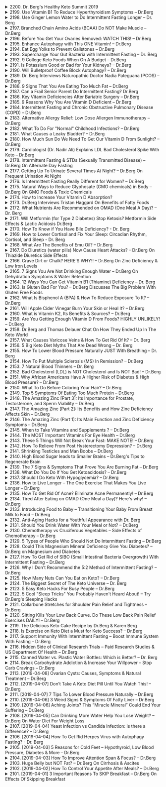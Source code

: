 <details>
<summary>2200. Dr. Berg's Healthy Keto Summit 2019</summary><br>

<a href="https://www.youtube.com/watch?v=S-hy-AnpYRg" target="_blank">
    <img src="https://img.youtube.com/vi/S-hy-AnpYRg/maxresdefault.jpg" 
        alt="[Youtube]" width="200">
</a>

# Dr. Berg's Healthy Keto Summit 2019


</details>

<details>
<summary>2199. Use Vitamin B1 To Reduce Hyperthyroidism Symptoms – Dr.Berg</summary><br>

<a href="https://www.youtube.com/watch?v=uZWRFA_rjfU" target="_blank">
    <img src="https://img.youtube.com/vi/uZWRFA_rjfU/maxresdefault.jpg" 
        alt="[Youtube]" width="200">
</a>

# Use Vitamin B1 To Reduce Hyperthyroidism Symptoms – Dr.Berg


</details>

<details>
<summary>2198. Use Ginger Lemon Water to Do Intermittent Fasting Longer – Dr. Berg</summary><br>

<a href="https://www.youtube.com/watch?v=G09bQX4so2E" target="_blank">
    <img src="https://img.youtube.com/vi/G09bQX4so2E/maxresdefault.jpg" 
        alt="[Youtube]" width="200">
</a>

# Use Ginger Lemon Water to Do Intermittent Fasting Longer – Dr. Berg


</details>

<details>
<summary>2197. Branched Chain Amino Acids (BCAA) Do NOT Make Muscle – Dr.Berg</summary><br>

<a href="https://www.youtube.com/watch?v=wNrpqqYagOI" target="_blank">
    <img src="https://img.youtube.com/vi/wNrpqqYagOI/maxresdefault.jpg" 
        alt="[Youtube]" width="200">
</a>

# Branched Chain Amino Acids (BCAA) Do NOT Make Muscle – Dr.Berg


</details>

<details>
<summary>2196. Before You Get Your Ovaries Removed: WATCH THIS! – Dr.Berg</summary><br>

<a href="https://www.youtube.com/watch?v=dnFqGadocR8" target="_blank">
    <img src="https://img.youtube.com/vi/dnFqGadocR8/maxresdefault.jpg" 
        alt="[Youtube]" width="200">
</a>

# Before You Get Your Ovaries Removed: WATCH THIS! – Dr.Berg


</details>

<details>
<summary>2195. Enhance Autophagy with This ONE Vitamin! – Dr.Berg</summary><br>

<a href="https://www.youtube.com/watch?v=u8lul9X1nsE" target="_blank">
    <img src="https://img.youtube.com/vi/u8lul9X1nsE/maxresdefault.jpg" 
        alt="[Youtube]" width="200">
</a>

# Enhance Autophagy with This ONE Vitamin! – Dr.Berg


</details>

<details>
<summary>2194. Eat Egg Yolks to Prevent Gallstones – Dr.Berg</summary><br>

<a href="https://www.youtube.com/watch?v=xHs_o3bkRys" target="_blank">
    <img src="https://img.youtube.com/vi/xHs_o3bkRys/maxresdefault.jpg" 
        alt="[Youtube]" width="200">
</a>

# Eat Egg Yolks to Prevent Gallstones – Dr.Berg


</details>

<details>
<summary>2193. Supercharge Your Gut Bacteria with Intermittent Fasting – Dr. Berg</summary><br>

<a href="https://www.youtube.com/watch?v=xsm7rChLI7w" target="_blank">
    <img src="https://img.youtube.com/vi/xsm7rChLI7w/maxresdefault.jpg" 
        alt="[Youtube]" width="200">
</a>

# Supercharge Your Gut Bacteria with Intermittent Fasting – Dr. Berg


</details>

<details>
<summary>2192. 9 College Keto Foods When On A Budget – Dr.Berg</summary><br>

<a href="https://www.youtube.com/watch?v=6wrnoNAH7Tc" target="_blank">
    <img src="https://img.youtube.com/vi/6wrnoNAH7Tc/maxresdefault.jpg" 
        alt="[Youtube]" width="200">
</a>

# 9 College Keto Foods When On A Budget – Dr.Berg


</details>

<details>
<summary>2191. Is Potassium Good or Bad for Your Kidneys? – Dr.Berg</summary><br>

<a href="https://www.youtube.com/watch?v=W58TvKl3Hzo" target="_blank">
    <img src="https://img.youtube.com/vi/W58TvKl3Hzo/maxresdefault.jpg" 
        alt="[Youtube]" width="200">
</a>

# Is Potassium Good or Bad for Your Kidneys? – Dr.Berg


</details>

<details>
<summary>2190. Will Bulletproof Coffee Block Autophagy? – Dr.Berg</summary><br>

<a href="https://www.youtube.com/watch?v=3E20oEppjsc" target="_blank">
    <img src="https://img.youtube.com/vi/3E20oEppjsc/maxresdefault.jpg" 
        alt="[Youtube]" width="200">
</a>

# Will Bulletproof Coffee Block Autophagy? – Dr.Berg


</details>

<details>
<summary>2189. Dr. Berg Interviews Naturopathic Doctor Nadia Pateguana (PCOS) – Dr.Berg</summary><br>

<a href="https://www.youtube.com/watch?v=M0FCUqkQhyE" target="_blank">
    <img src="https://img.youtube.com/vi/M0FCUqkQhyE/maxresdefault.jpg" 
        alt="[Youtube]" width="200">
</a>

# Dr. Berg Interviews Naturopathic Doctor Nadia Pateguana (PCOS) – Dr.Berg


</details>

<details>
<summary>2188. 9 Signs That You Are Eating Too Much Fat – Dr.Berg</summary><br>

<a href="https://www.youtube.com/watch?v=JTzCV4jvfiI" target="_blank">
    <img src="https://img.youtube.com/vi/JTzCV4jvfiI/maxresdefault.jpg" 
        alt="[Youtube]" width="200">
</a>

# 9 Signs That You Are Eating Too Much Fat – Dr.Berg


</details>

<details>
<summary>2187. Can a Frail Senior Parent Do Intermittent Fasting? Dr.Berg</summary><br>

<a href="https://www.youtube.com/watch?v=hXIY3N56K10" target="_blank">
    <img src="https://img.youtube.com/vi/hXIY3N56K10/maxresdefault.jpg" 
        alt="[Youtube]" width="200">
</a>

# Can a Frail Senior Parent Do Intermittent Fasting? Dr.Berg


</details>

<details>
<summary>2186. Key Vitamin Deficiencies After Bariatric Surgery – Dr.Berg</summary><br>

<a href="https://www.youtube.com/watch?v=Eun386Z21mI" target="_blank">
    <img src="https://img.youtube.com/vi/Eun386Z21mI/maxresdefault.jpg" 
        alt="[Youtube]" width="200">
</a>

# Key Vitamin Deficiencies After Bariatric Surgery – Dr.Berg


</details>

<details>
<summary>2185. 9 Reasons Why You Are Vitamin D Deficient – Dr.Berg</summary><br>

<a href="https://www.youtube.com/watch?v=GKeNXVqCMLY" target="_blank">
    <img src="https://img.youtube.com/vi/GKeNXVqCMLY/maxresdefault.jpg" 
        alt="[Youtube]" width="200">
</a>

# 9 Reasons Why You Are Vitamin D Deficient – Dr.Berg


</details>

<details>
<summary>2184. Intermittent Fasting and Chronic Obstructive Pulmonary Disease (COPD) – Dr.Berg</summary><br>

<a href="https://www.youtube.com/watch?v=OWYtTnlEQG4" target="_blank">
    <img src="https://img.youtube.com/vi/OWYtTnlEQG4/maxresdefault.jpg" 
        alt="[Youtube]" width="200">
</a>

# Intermittent Fasting and Chronic Obstructive Pulmonary Disease (COPD) – Dr.Berg


</details>

<details>
<summary>2183. Alternative Allergy Relief: Low Dose Allergen Immunotherapy – Dr.Berg</summary><br>

<a href="https://www.youtube.com/watch?v=QcHv-0vpGz8" target="_blank">
    <img src="https://img.youtube.com/vi/QcHv-0vpGz8/maxresdefault.jpg" 
        alt="[Youtube]" width="200">
</a>

# Alternative Allergy Relief: Low Dose Allergen Immunotherapy – Dr.Berg


</details>

<details>
<summary>2182. What To Do For "Normal" Childhood Infections? – Dr.Berg</summary><br>

<a href="https://www.youtube.com/watch?v=3pVlRE70K9g" target="_blank">
    <img src="https://img.youtube.com/vi/3pVlRE70K9g/maxresdefault.jpg" 
        alt="[Youtube]" width="200">
</a>

# What To Do For "Normal" Childhood Infections? – Dr.Berg


</details>

<details>
<summary>2181. What Causes a Leaky Bladder? – Dr.Berg</summary><br>

<a href="https://www.youtube.com/watch?v=B1mwm5QQvgg" target="_blank">
    <img src="https://img.youtube.com/vi/B1mwm5QQvgg/maxresdefault.jpg" 
        alt="[Youtube]" width="200">
</a>

# What Causes a Leaky Bladder? – Dr.Berg


</details>

<details>
<summary>2180. How Much Sun Do We Need To Get Our Vitamin D From Sunlight? – Dr.Berg</summary><br>

<a href="https://www.youtube.com/watch?v=AoUmVgPozSE" target="_blank">
    <img src="https://img.youtube.com/vi/AoUmVgPozSE/maxresdefault.jpg" 
        alt="[Youtube]" width="200">
</a>

# How Much Sun Do We Need To Get Our Vitamin D From Sunlight? – Dr.Berg


</details>

<details>
<summary>2179. Cardiologist (Dr. Nadir Ali) Explains LDL Bad Cholesterol Spike With Keto – Dr.Berg</summary><br>

<a href="https://www.youtube.com/watch?v=ls-mUFF1gDU" target="_blank">
    <img src="https://img.youtube.com/vi/ls-mUFF1gDU/maxresdefault.jpg" 
        alt="[Youtube]" width="200">
</a>

# Cardiologist (Dr. Nadir Ali) Explains LDL Bad Cholesterol Spike With Keto – Dr.Berg


</details>

<details>
<summary>2178. Intermittent Fasting & STDs (Sexually Transmitted Disease) – Dr.Berg On Alternate Day Fasting</summary><br>

<a href="https://www.youtube.com/watch?v=-3xIWQtF63M" target="_blank">
    <img src="https://img.youtube.com/vi/-3xIWQtF63M/maxresdefault.jpg" 
        alt="[Youtube]" width="200">
</a>

# Intermittent Fasting & STDs (Sexually Transmitted Disease) – Dr.Berg On Alternate Day Fasting


</details>

<details>
<summary>2177. Getting Up To Urinate Several Times At Night? – Dr.Berg On Frequent Urination At Night</summary><br>

<a href="https://www.youtube.com/watch?v=C_WDK-Sh9aw" target="_blank">
    <img src="https://img.youtube.com/vi/C_WDK-Sh9aw/maxresdefault.jpg" 
        alt="[Youtube]" width="200">
</a>

# Getting Up To Urinate Several Times At Night? – Dr.Berg On Frequent Urination At Night


</details>

<details>
<summary>2176. Is Intermittent Fasting Really Different for Women? – Dr.Berg</summary><br>

<a href="https://www.youtube.com/watch?v=1wX5ogzJrCk" target="_blank">
    <img src="https://img.youtube.com/vi/1wX5ogzJrCk/maxresdefault.jpg" 
        alt="[Youtube]" width="200">
</a>

# Is Intermittent Fasting Really Different for Women? – Dr.Berg


</details>

<details>
<summary>2175. Natural Ways to Reduce Glyphosate (GMO chemicals) in Body – Dr.Berg On GMO Foods & Toxic Chemicals</summary><br>

<a href="https://www.youtube.com/watch?v=TYTsQbahME0" target="_blank">
    <img src="https://img.youtube.com/vi/TYTsQbahME0/maxresdefault.jpg" 
        alt="[Youtube]" width="200">
</a>

# Natural Ways to Reduce Glyphosate (GMO chemicals) in Body – Dr.Berg On GMO Foods & Toxic Chemicals


</details>

<details>
<summary>2174. How to Increase Your Vitamin D Absorption?</summary><br>

<a href="https://www.youtube.com/watch?v=_zqatJkyhPU" target="_blank">
    <img src="https://img.youtube.com/vi/_zqatJkyhPU/maxresdefault.jpg" 
        alt="[Youtube]" width="200">
</a>

# How to Increase Your Vitamin D Absorption?


</details>

<details>
<summary>2173. Dr.Berg Interviews Tristan Haggard On Benefits of Fatty Foods</summary><br>

<a href="https://www.youtube.com/watch?v=KeFixO8y7n8" target="_blank">
    <img src="https://img.youtube.com/vi/KeFixO8y7n8/maxresdefault.jpg" 
        alt="[Youtube]" width="200">
</a>

# Dr.Berg Interviews Tristan Haggard On Benefits of Fatty Foods


</details>

<details>
<summary>2172. What Nutrients Are Recommended on OMAD (One Meal A Day)? – Dr. Berg</summary><br>

<a href="https://www.youtube.com/watch?v=Y-A1vwS8p4E" target="_blank">
    <img src="https://img.youtube.com/vi/Y-A1vwS8p4E/maxresdefault.jpg" 
        alt="[Youtube]" width="200">
</a>

# What Nutrients Are Recommended on OMAD (One Meal A Day)? – Dr. Berg


</details>

<details>
<summary>2171. Will Metformin (for Type 2 Diabetes) Stop Ketosis? Metformin Side Effects & Lactic Acidosis Dr.Berg</summary><br>

<a href="https://www.youtube.com/watch?v=vlZOAAqtibY" target="_blank">
    <img src="https://img.youtube.com/vi/vlZOAAqtibY/maxresdefault.jpg" 
        alt="[Youtube]" width="200">
</a>

# Will Metformin (for Type 2 Diabetes) Stop Ketosis? Metformin Side Effects & Lactic Acidosis Dr.Berg


</details>

<details>
<summary>2170. How To Know if You Have Bile Deficiency? - Dr. Berg</summary><br>

<a href="https://www.youtube.com/watch?v=vvagzivxGO0" target="_blank">
    <img src="https://img.youtube.com/vi/vvagzivxGO0/maxresdefault.jpg" 
        alt="[Youtube]" width="200">
</a>

# How To Know if You Have Bile Deficiency? - Dr. Berg


</details>

<details>
<summary>2169. How to Lower Cortisol and Fix Your Sleep: Circadian Rhythm, Cortisol, and Sleep - Dr. Berg</summary><br>

<a href="https://www.youtube.com/watch?v=CXg7OONSTIE" target="_blank">
    <img src="https://img.youtube.com/vi/CXg7OONSTIE/maxresdefault.jpg" 
        alt="[Youtube]" width="200">
</a>

# How to Lower Cortisol and Fix Your Sleep: Circadian Rhythm, Cortisol, and Sleep - Dr. Berg


</details>

<details>
<summary>2168. What Are The Benefits of Emu Oil? – Dr.Berg</summary><br>

<a href="https://www.youtube.com/watch?v=fJHwWG6pJII" target="_blank">
    <img src="https://img.youtube.com/vi/fJHwWG6pJII/maxresdefault.jpg" 
        alt="[Youtube]" width="200">
</a>

# What Are The Benefits of Emu Oil? – Dr.Berg


</details>

<details>
<summary>2167. Do Diuretics (water pills) Now Cause Heart Attacks? – Dr.Berg On Thiazide Diuretics Side Effects</summary><br>

<a href="https://www.youtube.com/watch?v=vU8CyIcytX8" target="_blank">
    <img src="https://img.youtube.com/vi/vU8CyIcytX8/maxresdefault.jpg" 
        alt="[Youtube]" width="200">
</a>

# Do Diuretics (water pills) Now Cause Heart Attacks? – Dr.Berg On Thiazide Diuretics Side Effects


</details>

<details>
<summary>2166. Crave Dirt or Chalk? HERE'S WHY!! – Dr.Berg On Zinc Deficiency & Low Iron Levels</summary><br>

<a href="https://www.youtube.com/watch?v=of1w2GupsJo" target="_blank">
    <img src="https://img.youtube.com/vi/of1w2GupsJo/maxresdefault.jpg" 
        alt="[Youtube]" width="200">
</a>

# Crave Dirt or Chalk? HERE'S WHY!! – Dr.Berg On Zinc Deficiency & Low Iron Levels


</details>

<details>
<summary>2165. 7 Signs You Are Not Drinking Enough Water – Dr.Berg On Dehydration Symptoms & Water Retention</summary><br>

<a href="https://www.youtube.com/watch?v=ecw1-uPbfOk" target="_blank">
    <img src="https://img.youtube.com/vi/ecw1-uPbfOk/maxresdefault.jpg" 
        alt="[Youtube]" width="200">
</a>

# 7 Signs You Are Not Drinking Enough Water – Dr.Berg On Dehydration Symptoms & Water Retention


</details>

<details>
<summary>2164. 12 Ways You Can Get Vitamin B1 (Thiamine) Deficiency – Dr. Berg</summary><br>

<a href="https://www.youtube.com/watch?v=ZbFmzRm-Liw" target="_blank">
    <img src="https://img.youtube.com/vi/ZbFmzRm-Liw/maxresdefault.jpg" 
        alt="[Youtube]" width="200">
</a>

# 12 Ways You Can Get Vitamin B1 (Thiamine) Deficiency – Dr. Berg


</details>

<details>
<summary>2163. Is Gluten Bad For You? – Dr.Berg Discusses The Big Problem With Gluten Free Foods</summary><br>

<a href="https://www.youtube.com/watch?v=u8YFHAAuC7A" target="_blank">
    <img src="https://img.youtube.com/vi/u8YFHAAuC7A/maxresdefault.jpg" 
        alt="[Youtube]" width="200">
</a>

# Is Gluten Bad For You? – Dr.Berg Discusses The Big Problem With Gluten Free Foods


</details>

<details>
<summary>2162. What Is Bisphenol A (BPA) & How To Reduce Exposure To It? – Dr.Berg</summary><br>

<a href="https://www.youtube.com/watch?v=HAb5Oe18XHs" target="_blank">
    <img src="https://img.youtube.com/vi/HAb5Oe18XHs/maxresdefault.jpg" 
        alt="[Youtube]" width="200">
</a>

# What Is Bisphenol A (BPA) & How To Reduce Exposure To It? – Dr.Berg


</details>

<details>
<summary>2161. Will Apple Cider Vinegar Burn Your Skin or Heal It? – Dr.Berg</summary><br>

<a href="https://www.youtube.com/watch?v=1et-c3Ntbm4" target="_blank">
    <img src="https://img.youtube.com/vi/1et-c3Ntbm4/maxresdefault.jpg" 
        alt="[Youtube]" width="200">
</a>

# Will Apple Cider Vinegar Burn Your Skin or Heal It? – Dr.Berg


</details>

<details>
<summary>2160. What is Vitamin K2, Its Benefits & Sources? – Dr.Berg</summary><br>

<a href="https://www.youtube.com/watch?v=OjmyXDdoJsg" target="_blank">
    <img src="https://img.youtube.com/vi/OjmyXDdoJsg/maxresdefault.jpg" 
        alt="[Youtube]" width="200">
</a>

# What is Vitamin K2, Its Benefits & Sources? – Dr.Berg


</details>

<details>
<summary>2159. Are You Getting Enough Vitamin D From Foods? HIGHLY UNLIKELY! – Dr.Berg</summary><br>

<a href="https://www.youtube.com/watch?v=CsJBQKzDgrw" target="_blank">
    <img src="https://img.youtube.com/vi/CsJBQKzDgrw/maxresdefault.jpg" 
        alt="[Youtube]" width="200">
</a>

# Are You Getting Enough Vitamin D From Foods? HIGHLY UNLIKELY! – Dr.Berg


</details>

<details>
<summary>2158. Dr.Berg and Thomas Delauer Chat On How They Ended Up In The Keto World</summary><br>

<a href="https://www.youtube.com/watch?v=btR4y0TP0Lg" target="_blank">
    <img src="https://img.youtube.com/vi/btR4y0TP0Lg/maxresdefault.jpg" 
        alt="[Youtube]" width="200">
</a>

# Dr.Berg and Thomas Delauer Chat On How They Ended Up In The Keto World


</details>

<details>
<summary>2157. What Causes Varicose Veins & How To Get Rid Of It? – Dr. Berg</summary><br>

<a href="https://www.youtube.com/watch?v=KSdMr2JkMGM" target="_blank">
    <img src="https://img.youtube.com/vi/KSdMr2JkMGM/maxresdefault.jpg" 
        alt="[Youtube]" width="200">
</a>

# What Causes Varicose Veins & How To Get Rid Of It? – Dr. Berg


</details>

<details>
<summary>2156. 5 Big Keto Diet Myths That Are Dead Wrong – Dr. Berg</summary><br>

<a href="https://www.youtube.com/watch?v=CcweqjpQs7I" target="_blank">
    <img src="https://img.youtube.com/vi/CcweqjpQs7I/maxresdefault.jpg" 
        alt="[Youtube]" width="200">
</a>

# 5 Big Keto Diet Myths That Are Dead Wrong – Dr. Berg


</details>

<details>
<summary>2155. How To Lower Blood Pressure Naturally JUST With Breathing – Dr. Berg</summary><br>

<a href="https://www.youtube.com/watch?v=1A_InYwsXz0" target="_blank">
    <img src="https://img.youtube.com/vi/1A_InYwsXz0/maxresdefault.jpg" 
        alt="[Youtube]" width="200">
</a>

# How To Lower Blood Pressure Naturally JUST With Breathing – Dr. Berg


</details>

<details>
<summary>2154. How To Put Multiple Sclerosis (MS) In Remission? – Dr.Berg</summary><br>

<a href="https://www.youtube.com/watch?v=kN8KmYAlass" target="_blank">
    <img src="https://img.youtube.com/vi/kN8KmYAlass/maxresdefault.jpg" 
        alt="[Youtube]" width="200">
</a>

# How To Put Multiple Sclerosis (MS) In Remission? – Dr.Berg


</details>

<details>
<summary>2153. 7 Natural Blood Thinners – Dr. Berg</summary><br>

<a href="https://www.youtube.com/watch?v=-JarYMpNmYo" target="_blank">
    <img src="https://img.youtube.com/vi/-JarYMpNmYo/maxresdefault.jpg" 
        alt="[Youtube]" width="200">
</a>

# 7 Natural Blood Thinners – Dr. Berg


</details>

<details>
<summary>2152. Bad Cholesterol (LDL) is NOT Cholesterol and Is NOT Bad! – Dr.Berg</summary><br>

<a href="https://www.youtube.com/watch?v=nsISdNl2tWo" target="_blank">
    <img src="https://img.youtube.com/vi/nsISdNl2tWo/maxresdefault.jpg" 
        alt="[Youtube]" width="200">
</a>

# Bad Cholesterol (LDL) is NOT Cholesterol and Is NOT Bad! – Dr.Berg


</details>

<details>
<summary>2151. Why African Americans Have A Higher Risk of Diabetes & High Blood Pressure? – Dr.Berg</summary><br>

<a href="https://www.youtube.com/watch?v=fvO9kriQ7vc" target="_blank">
    <img src="https://img.youtube.com/vi/fvO9kriQ7vc/maxresdefault.jpg" 
        alt="[Youtube]" width="200">
</a>

# Why African Americans Have A Higher Risk of Diabetes & High Blood Pressure? – Dr.Berg


</details>

<details>
<summary>2150. What To Do Before Coloring Your Hair? – Dr.Berg</summary><br>

<a href="https://www.youtube.com/watch?v=luOg2Ckr2Jc" target="_blank">
    <img src="https://img.youtube.com/vi/luOg2Ckr2Jc/maxresdefault.jpg" 
        alt="[Youtube]" width="200">
</a>

# What To Do Before Coloring Your Hair? – Dr.Berg


</details>

<details>
<summary>2149. Top 5 Symptoms Of Eating Too Much Protein – Dr.Berg</summary><br>

<a href="https://www.youtube.com/watch?v=Ig5mG_R6ysQ" target="_blank">
    <img src="https://img.youtube.com/vi/Ig5mG_R6ysQ/maxresdefault.jpg" 
        alt="[Youtube]" width="200">
</a>

# Top 5 Symptoms Of Eating Too Much Protein – Dr.Berg


</details>

<details>
<summary>2148. The Amazing Zinc [Part 3]: Its Importance for Prostate, Testosterone, and Sperm Viability – Dr.Berg</summary><br>

<a href="https://www.youtube.com/watch?v=qph8JsQ-CJQ" target="_blank">
    <img src="https://img.youtube.com/vi/qph8JsQ-CJQ/maxresdefault.jpg" 
        alt="[Youtube]" width="200">
</a>

# The Amazing Zinc [Part 3]: Its Importance for Prostate, Testosterone, and Sperm Viability – Dr.Berg


</details>

<details>
<summary>2147. The Amazing Zinc [Part 2]: Its Benefits and How Zinc Deficiency Affects Skin – Dr.Berg</summary><br>

<a href="https://www.youtube.com/watch?v=KlJM_e4-iXY" target="_blank">
    <img src="https://img.youtube.com/vi/KlJM_e4-iXY/maxresdefault.jpg" 
        alt="[Youtube]" width="200">
</a>

# The Amazing Zinc [Part 2]: Its Benefits and How Zinc Deficiency Affects Skin – Dr.Berg


</details>

<details>
<summary>2146. The Amazing Zinc (Part 1): Its Main Function and Zinc Deficiency Symptoms – Dr.Berg</summary><br>

<a href="https://www.youtube.com/watch?v=dkv1rW6JQcM" target="_blank">
    <img src="https://img.youtube.com/vi/dkv1rW6JQcM/maxresdefault.jpg" 
        alt="[Youtube]" width="200">
</a>

# The Amazing Zinc (Part 1): Its Main Function and Zinc Deficiency Symptoms – Dr.Berg


</details>

<details>
<summary>2145. When to Take Vitamins and Supplements ? – Dr.Berg</summary><br>

<a href="https://www.youtube.com/watch?v=qPM3ccMJrE4" target="_blank">
    <img src="https://img.youtube.com/vi/qPM3ccMJrE4/maxresdefault.jpg" 
        alt="[Youtube]" width="200">
</a>

# When to Take Vitamins and Supplements ? – Dr.Berg


</details>

<details>
<summary>2144. The MOST Important Vitamins For Eye Health – Dr.Berg</summary><br>

<a href="https://www.youtube.com/watch?v=G_-bGCgJOmE" target="_blank">
    <img src="https://img.youtube.com/vi/G_-bGCgJOmE/maxresdefault.jpg" 
        alt="[Youtube]" width="200">
</a>

# The MOST Important Vitamins For Eye Health – Dr.Berg


</details>

<details>
<summary>2143. These 5 Things Will Not Break Your Fast: MAKE NOTE! – Dr.Berg</summary><br>

<a href="https://www.youtube.com/watch?v=10F_ie3TGPM" target="_blank">
    <img src="https://img.youtube.com/vi/10F_ie3TGPM/maxresdefault.jpg" 
        alt="[Youtube]" width="200">
</a>

# These 5 Things Will Not Break Your Fast: MAKE NOTE! – Dr.Berg


</details>

<details>
<summary>2142. How To Relieve From Post Hysterectomy Depression? – Dr.Berg</summary><br>

<a href="https://www.youtube.com/watch?v=bRTdoBmU8_g" target="_blank">
    <img src="https://img.youtube.com/vi/bRTdoBmU8_g/maxresdefault.jpg" 
        alt="[Youtube]" width="200">
</a>

# How To Relieve From Post Hysterectomy Depression? – Dr.Berg


</details>

<details>
<summary>2141. Shrinking Testicles and Man Boobs – Dr.Berg</summary><br>

<a href="https://www.youtube.com/watch?v=gBUr89EVoWc" target="_blank">
    <img src="https://img.youtube.com/vi/gBUr89EVoWc/maxresdefault.jpg" 
        alt="[Youtube]" width="200">
</a>

# Shrinking Testicles and Man Boobs – Dr.Berg


</details>

<details>
<summary>2140. High Blood Sugar leads to Smaller Brains – Dr.Berg's Tips to Regenerate Brain</summary><br>

<a href="https://www.youtube.com/watch?v=h6KMKzX-eRM" target="_blank">
    <img src="https://img.youtube.com/vi/h6KMKzX-eRM/maxresdefault.jpg" 
        alt="[Youtube]" width="200">
</a>

# High Blood Sugar leads to Smaller Brains – Dr.Berg's Tips to Regenerate Brain


</details>

<details>
<summary>2139. The 7 Signs & Symptoms That Prove You Are Burning Fat – Dr.Berg</summary><br>

<a href="https://www.youtube.com/watch?v=vM5jLrHG9DI" target="_blank">
    <img src="https://img.youtube.com/vi/vM5jLrHG9DI/maxresdefault.jpg" 
        alt="[Youtube]" width="200">
</a>

# The 7 Signs & Symptoms That Prove You Are Burning Fat – Dr.Berg


</details>

<details>
<summary>2138. What Do You Do If You Get Ketoacidosis? – Dr.Berg</summary><br>

<a href="https://www.youtube.com/watch?v=JCLgKyjn7Kw" target="_blank">
    <img src="https://img.youtube.com/vi/JCLgKyjn7Kw/maxresdefault.jpg" 
        alt="[Youtube]" width="200">
</a>

# What Do You Do If You Get Ketoacidosis? – Dr.Berg


</details>

<details>
<summary>2137. Should I Do Keto With Hypoglycemia? – Dr.Berg</summary><br>

<a href="https://www.youtube.com/watch?v=iu-J1-o8G14" target="_blank">
    <img src="https://img.youtube.com/vi/iu-J1-o8G14/maxresdefault.jpg" 
        alt="[Youtube]" width="200">
</a>

# Should I Do Keto With Hypoglycemia? – Dr.Berg


</details>

<details>
<summary>2136. How to Live Longer – The One Exercise That Makes You Live Longer – Dr.Berg</summary><br>

<a href="https://www.youtube.com/watch?v=3IQLDlWMl7Q" target="_blank">
    <img src="https://img.youtube.com/vi/3IQLDlWMl7Q/maxresdefault.jpg" 
        alt="[Youtube]" width="200">
</a>

# How to Live Longer – The One Exercise That Makes You Live Longer – Dr.Berg


</details>

<details>
<summary>2135. How To Get Rid Of Acne? Eliminate Acne Permanently! – Dr.Berg</summary><br>

<a href="https://www.youtube.com/watch?v=TUT2tP6QWvs" target="_blank">
    <img src="https://img.youtube.com/vi/TUT2tP6QWvs/maxresdefault.jpg" 
        alt="[Youtube]" width="200">
</a>

# How To Get Rid Of Acne? Eliminate Acne Permanently! – Dr.Berg


</details>

<details>
<summary>2134. Tired After Eating on OMAD (One Meal a Day)? Here's why! – Dr.Berg</summary><br>

<a href="https://www.youtube.com/watch?v=_6mL4ll-L3I" target="_blank">
    <img src="https://img.youtube.com/vi/_6mL4ll-L3I/maxresdefault.jpg" 
        alt="[Youtube]" width="200">
</a>

# Tired After Eating on OMAD (One Meal a Day)? Here's why! – Dr.Berg


</details>

<details>
<summary>2133. Introducing Food to Baby – Transitioning Your Baby From Breast Milk to Food – Dr.Berg</summary><br>

<a href="https://www.youtube.com/watch?v=NwlI4ESv6HY" target="_blank">
    <img src="https://img.youtube.com/vi/NwlI4ESv6HY/maxresdefault.jpg" 
        alt="[Youtube]" width="200">
</a>

# Introducing Food to Baby – Transitioning Your Baby From Breast Milk to Food – Dr.Berg


</details>

<details>
<summary>2132. Anti-Aging Hacks for a Youthful Appearance with Dr. Berg</summary><br>

<a href="https://www.youtube.com/watch?v=IT-HoBPSR78" target="_blank">
    <img src="https://img.youtube.com/vi/IT-HoBPSR78/maxresdefault.jpg" 
        alt="[Youtube]" width="200">
</a>

# Anti-Aging Hacks for a Youthful Appearance with Dr. Berg


</details>

<details>
<summary>2131. Should You Drink Water With Your Meal or Not? – Dr.Berg</summary><br>

<a href="https://www.youtube.com/watch?v=16x8ONcyVjM" target="_blank">
    <img src="https://img.youtube.com/vi/16x8ONcyVjM/maxresdefault.jpg" 
        alt="[Youtube]" width="200">
</a>

# Should You Drink Water With Your Meal or Not? – Dr.Berg


</details>

<details>
<summary>2130. Chemotherapy vs Cruciferous Vegetables – Side Effects of Chemotherapy – Dr.Berg</summary><br>

<a href="https://www.youtube.com/watch?v=6It6k7Fld98" target="_blank">
    <img src="https://img.youtube.com/vi/6It6k7Fld98/maxresdefault.jpg" 
        alt="[Youtube]" width="200">
</a>

# Chemotherapy vs Cruciferous Vegetables – Side Effects of Chemotherapy – Dr.Berg


</details>

<details>
<summary>2129. 5 Types of People Who Should Not Do Intermittent Fasting – Dr.Berg</summary><br>

<a href="https://www.youtube.com/watch?v=tjIePX66TvU" target="_blank">
    <img src="https://img.youtube.com/vi/tjIePX66TvU/maxresdefault.jpg" 
        alt="[Youtube]" width="200">
</a>

# 5 Types of People Who Should Not Do Intermittent Fasting – Dr.Berg


</details>

<details>
<summary>2128. Could This Magnesium Mineral Deficiency Give You Diabetes? – Dr.Berg on Magnesium and Diabetes</summary><br>

<a href="https://www.youtube.com/watch?v=6Nm_3qUGGYA" target="_blank">
    <img src="https://img.youtube.com/vi/6Nm_3qUGGYA/maxresdefault.jpg" 
        alt="[Youtube]" width="200">
</a>

# Could This Magnesium Mineral Deficiency Give You Diabetes? – Dr.Berg on Magnesium and Diabetes


</details>

<details>
<summary>2127. How To Get Rid of SIBO (Small Intestinal Bacteria Overgrowth) With Intermittent Fasting – Dr.Berg</summary><br>

<a href="https://www.youtube.com/watch?v=mkq_asOwBjU" target="_blank">
    <img src="https://img.youtube.com/vi/mkq_asOwBjU/maxresdefault.jpg" 
        alt="[Youtube]" width="200">
</a>

# How To Get Rid of SIBO (Small Intestinal Bacteria Overgrowth) With Intermittent Fasting – Dr.Berg


</details>

<details>
<summary>2126. Why I Don't Recommend the 5:2 Method of Intermittent Fasting? – Dr.Berg</summary><br>

<a href="https://www.youtube.com/watch?v=aehPvK_AMXs" target="_blank">
    <img src="https://img.youtube.com/vi/aehPvK_AMXs/maxresdefault.jpg" 
        alt="[Youtube]" width="200">
</a>

# Why I Don't Recommend the 5:2 Method of Intermittent Fasting? – Dr.Berg


</details>

<details>
<summary>2125. How Many Nuts Can You Eat on Keto? – Dr.Berg</summary><br>

<a href="https://www.youtube.com/watch?v=gzyKk76rP30" target="_blank">
    <img src="https://img.youtube.com/vi/gzyKk76rP30/maxresdefault.jpg" 
        alt="[Youtube]" width="200">
</a>

# How Many Nuts Can You Eat on Keto? – Dr.Berg


</details>

<details>
<summary>2124. The Biggest Secret of The Keto Universe – Dr. Berg</summary><br>

<a href="https://www.youtube.com/watch?v=tRPqYqa3oLA" target="_blank">
    <img src="https://img.youtube.com/vi/tRPqYqa3oLA/maxresdefault.jpg" 
        alt="[Youtube]" width="200">
</a>

# The Biggest Secret of The Keto Universe – Dr. Berg


</details>

<details>
<summary>2123. 5 Easy Keto Hacks For Busy People – Dr.Berg</summary><br>

<a href="https://www.youtube.com/watch?v=udNP-_mETU4" target="_blank">
    <img src="https://img.youtube.com/vi/udNP-_mETU4/maxresdefault.jpg" 
        alt="[Youtube]" width="200">
</a>

# 5 Easy Keto Hacks For Busy People – Dr.Berg


</details>

<details>
<summary>2122. 5 Cool "Sleep Tricks" You Probably Haven't Heard About! – Try Dr.Berg's Sleeping Hacks</summary><br>

<a href="https://www.youtube.com/watch?v=ZTWkBZmSBdA" target="_blank">
    <img src="https://img.youtube.com/vi/ZTWkBZmSBdA/maxresdefault.jpg" 
        alt="[Youtube]" width="200">
</a>

# 5 Cool "Sleep Tricks" You Probably Haven't Heard About! – Try Dr.Berg's Sleeping Hacks


</details>

<details>
<summary>2121. Collarbone Stretches for Shoulder Pain Relief and Tightness – Dr.Berg</summary><br>

<a href="https://www.youtube.com/watch?v=5FMSCoX71Go" target="_blank">
    <img src="https://img.youtube.com/vi/5FMSCoX71Go/maxresdefault.jpg" 
        alt="[Youtube]" width="200">
</a>

# Collarbone Stretches for Shoulder Pain Relief and Tightness – Dr.Berg


</details>

<details>
<summary>2120. Sitting Kills Your Low Back Curve. Do These Low Back Pain Relief Exercises DAILY! – Dr.Berg</summary><br>

<a href="https://www.youtube.com/watch?v=GQw-yz1lWho" target="_blank">
    <img src="https://img.youtube.com/vi/GQw-yz1lWho/maxresdefault.jpg" 
        alt="[Youtube]" width="200">
</a>

# Sitting Kills Your Low Back Curve. Do These Low Back Pain Relief Exercises DAILY! – Dr.Berg


</details>

<details>
<summary>2119. The Delicious Keto Cake Recipe by Dr.Berg & Karen Berg</summary><br>

<a href="https://www.youtube.com/watch?v=eW4LB-cqs-Q" target="_blank">
    <img src="https://img.youtube.com/vi/eW4LB-cqs-Q/maxresdefault.jpg" 
        alt="[Youtube]" width="200">
</a>

# The Delicious Keto Cake Recipe by Dr.Berg & Karen Berg


</details>

<details>
<summary>2118. Is Exercise on Keto Diet a Must for Keto Success? – Dr.Berg</summary><br>

<a href="https://www.youtube.com/watch?v=YvNnsXsZG5s" target="_blank">
    <img src="https://img.youtube.com/vi/YvNnsXsZG5s/maxresdefault.jpg" 
        alt="[Youtube]" width="200">
</a>

# Is Exercise on Keto Diet a Must for Keto Success? – Dr.Berg


</details>

<details>
<summary>2117. Support Immunity With Intermittent Fasting – Boost Immune System With Fasting – Dr.Berg</summary><br>

<a href="https://www.youtube.com/watch?v=zn_h5F8PvcI" target="_blank">
    <img src="https://img.youtube.com/vi/zn_h5F8PvcI/maxresdefault.jpg" 
        alt="[Youtube]" width="200">
</a>

# Support Immunity With Intermittent Fasting – Boost Immune System With Fasting – Dr.Berg


</details>

<details>
<summary>2116. Hidden Side of Clinical Research Trials – Paid Research Studies & US Department Of Health – Dr.Berg</summary><br>

<a href="https://www.youtube.com/watch?v=CmMBvDorRVY" target="_blank">
    <img src="https://img.youtube.com/vi/CmMBvDorRVY/maxresdefault.jpg" 
        alt="[Youtube]" width="200">
</a>

# Hidden Side of Clinical Research Trials – Paid Research Studies & US Department Of Health – Dr.Berg


</details>

<details>
<summary>2115. Canned Water vs. Plastic Water Bottles: Which is Better? – Dr. Berg</summary><br>

<a href="https://www.youtube.com/watch?v=QFWlxA5bI4g" target="_blank">
    <img src="https://img.youtube.com/vi/QFWlxA5bI4g/maxresdefault.jpg" 
        alt="[Youtube]" width="200">
</a>

# Canned Water vs. Plastic Water Bottles: Which is Better? – Dr. Berg


</details>

<details>
<summary>2114. Break Carbohydrate Addiction & Increase Your Willpower – Stop Carb Cravings – Dr.Berg</summary><br>

<a href="https://www.youtube.com/watch?v=u_vLJK0OHGA" target="_blank">
    <img src="https://img.youtube.com/vi/u_vLJK0OHGA/maxresdefault.jpg" 
        alt="[Youtube]" width="200">
</a>

# Break Carbohydrate Addiction & Increase Your Willpower – Stop Carb Cravings – Dr.Berg


</details>

<details>
<summary>2113. [2019-04-08] Ovarian Cysts: Causes, Symptoms & Natural Treatment – Dr.Berg</summary><br>

<a href="https://www.youtube.com/watch?v=DmBL4MXKXBs" target="_blank">
    <img src="https://img.youtube.com/vi/DmBL4MXKXBs/maxresdefault.jpg" 
        alt="[Youtube]" width="200">
</a>

# Ovarian Cysts: Causes, Symptoms & Natural Treatment – Dr.Berg

### 核心主題
- 文章圍繞卵巢健康與相關症狀展開討論，強調了健康飲食、生活方式調整和自然療法的重要性。

### 主要觀念
1. 卵巢健康對於整體女性健康至關重要。
2. 違反此規律的行為可能導致健康問題。
3. 健康飲食和均衡營養是維持卵巢功能的關鍵。
4. 天然療法和補充劑可以作為輔助治療手段。

### 問題原因
1. 不良的生活習慣，如不當飲食和缺乏運動，可能導致卵巢相關健康問題。
2. 快速ダイエットや過度な体重管理が健康に悪影響を及ぼす可能性がある。
3. 忙しい生活スタイルにより、ストレスが溜まり、ホルモンバランスが崩れることがありうる。

### 解決方法
1. 健康飲食の採用：野菜、フルーツ、全粒穀物、健康的タンパク源を含む食事を摂取する。
2. 適度な運動：規則的な身体活動を通じてストレスを軽減し、ホルモンバランスを整える。
3. 睡眠管理：適足な睡眠時間を確保して疲労を回復させる。
4. ストレス管理：瞑想やヨガなどのリラクゼーション技術を用いて精神的な安らぎを図る。
5. 天然療法の利用：亜麻仁油やフラックスシードなど、健康的な補充劑を摂取する。

### 健康建議
1. 定期的に婦人科検診を受けることを推奨する。
2. 食事やサプリメントが不足している場合は、専門家の助言を仰ぐべきである。
3. 忙しさやストレスに負けず、健康を維持するための時間を捻出する。
4. 自然療法と医療のバランスを取る：自然療法を採用する際には、醫師や栄養士と相談することが重要である。

### 結論
- 卵巣の健康は生活習慣と食事内容に大きく依存しており、その維持管理が重要な健康課題である。
- 個々人が自分の健康管理に責任を持ち、健康的な選択を続けることが必要である。
</details>

<details>
<summary>2112. [2019-04-07] Don’t Take A Keto Diet Pill Until You Watch This! – Dr.Berg</summary><br>

<a href="https://www.youtube.com/watch?v=zzBQAGauO88" target="_blank">
    <img src="https://img.youtube.com/vi/zzBQAGauO88/maxresdefault.jpg" 
        alt="[Youtube]" width="200">
</a>

# Don’t Take A Keto Diet Pill Until You Watch This! – Dr.Berg

### 核心主題  
- 論述酮飲食（ketogenic diet）及其補充劑的效果與價值。  

---

### 主要觀念  
1. **酮飲食的基本原理**：  
   - 酮飲食是一種低碳水化合物、高脂肪的飲食方式，旨在使身體進入酮症（ketosis），利用脂肪作為主要能量來源。  
   - 在酮症中，身體將 fat 合成為酮體（ketones），用於替代葡萄糖作為能量來源。  

2. **外源性酮體的定義與作用**：  
   - 外源性酮體（exogenous ketones）是指外部攝取的酮體，如酮鹽（ketone salts）或酮酯（ketone esters）。  
   - 它們並不能促進脂肪燃燒，而是直接為身體提供酮體。  

3. **常見補充劑及其效果**：  
   - **外源性酮體**：用途有限，主要適用於特定人群（如患有阿茲海默症或帕金森病的患者），但價格昂貴且效果不明顯。  
   - **電解質補充劑**：在酮飲食初期至關重要，可以幫助缓解「酮流感」（keto flu）等副作用。  
   - **B族維生素補充劑**：在过渡期支持 metabolism，改善胰島素抵抗。  
   - **草藥**：如 gymnema、berberine 和肉桂等，可幫助提高胰島素敏感性。  

---

### 問題原因  
1. **酮飲食的挑戰**：  
   - 酮飲食初期可能伴隨頭暈、乏力等不適症狀（酮流感）。  

2. **補充劑的效果有限**：  
   - 外源性酮體無法顯著促進脂肪燃燒，且價格昂貴。  

3. **胰島素抵抗的問題**：  
   - 腦糖不平衡和 insulin resistance 是酮飲食前常見的健康問題。  

---

### 解決方法  
1. **電解質平衡**：  
   - 適當攝取鹽分、鹼性礦物質（如鈣、鎂）等，以緩解酮流感症状。  

2. **合理使用補充劑**：  
   - 外源性酮體主要用於特定醫療情況，普通人群不宜過度依賴。  

3. **草藥輔助**：  
   - 使用如 gymnema、berberine 等天然草藥，幫助改善胰島素抵抗。  

---

### 健康建議  
1. **飲食結構調整**：  
   - 遵循酮飲食的基本原則，控制碳水化合物攝取，增加健康脂肪的攝入。  

2. **補充劑使用**：  
   - 在專業醫師或營養師的指導下使用補充劑，避免自行過量攝取。  

3. **生活方式改善**：  
   - 結合運動和充足睡眠，進一步提升酮飲食的效果。  

---

### 结論  
酮飲食是一種有效的 weight loss 和健康改善方法，但其效果依賴於合理的飲食結構和生活習慣的調整。補充劑在特定情況下可以提供額外支持，但不宜過度依賴。建议在專業人員指導下進行，以确保安全和效果。
</details>

<details>
<summary>2111. [2019-04-07] 7 Tips To Lower Blood Pressure Naturally – Dr.Berg</summary><br>

<a href="https://www.youtube.com/watch?v=_YFXiowjS1c" target="_blank">
    <img src="https://img.youtube.com/vi/_YFXiowjS1c/maxresdefault.jpg" 
        alt="[Youtube]" width="200">
</a>

# 7 Tips To Lower Blood Pressure Naturally – Dr.Berg

### 文章重點整理

#### 核心主題
- 高血壓的降低方法及其相關機制。

#### 主要觀念
1. **高血壓分級**：
   - 极度高血壓： systolic ≥ 180 mmHg 或 diastolic ≥ 110 mmHg。
   - 高血壓_stage 1： systolic 160-179 mmHg，diastolic 100-109 mmHg。
   - 高血壓_stage 2： systolic 140-159 mmHg，diastolic 90-99 mmHg。
   - 正常高限： systolic 139-120 mmHg，diastolic 81-89 mmHg。
   - 正常範圍： systolic 120 mmHg及以下，diastolic 80 mmHg及以下。

2. **高血壓的評估**：
   - 單次測量不足以診斷，需多時間段监测以確認持續性。
   - 持續性高血壓提示動脈 stiffness 和硬化。

3. **影響血壓的因素**：
   - 自主神經系統：交感神經（「戰或逃」反應）和副交感神經（「休息與復原」）的平衡。

#### 問題原因
1. **飲食因素**：
   - 高碳水化合物攝取導致體內水分潴留。
   - 糖尿病、高血壓等疾病的常見治療藥物為利尿劑，提示碳水化合物對血壓的影響。

2. **壓力與激素因素**：
   - 高皮質醇水平（由腎上腺分泌的應激激素）導致 systolic 血壓升高。
   - 長期壓力會擾亂自主神經系統平衡。

3. **營養缺乏**：
   - 維生素D deficiency 與血壓升高有關。
   - 維生素K2不足導致動脈中鈣沉積增加，影響血管彈性。
   - 鈷缺乏導致血管平滑肌緊張，血壓升高。

#### 解決方法
1. **飲食調整**：
   - 低碳水化合物 diet（如酮ogenic diet）以降低體內水分潴留和血壓。
   - 減少精制糖和碳水化合物攝取，預防 potassium deficiency。

2. **生活方式改善**：
   - 觀光步行等有氧運動以降低血管炎症。
   - 管理壓力，透過放鬆技巧或正念等方式降低皮質醇水平。

3. **營養補充**：
   - 維生素D3 补充以支持自主神經系統功能。
   - 維生素K2 补充以去除動脈中過多鈣沉積。
   - 鈾和鎂的攝取，尤其是通過食用富含這些礦物質的蔬菜。

#### 健康建議
1. **飲食**：
   - 采用低碳水化合物飲食，如酮genic diet。
   - 增加 potassium 和 magnesium 的攝取，例如多食用葉菜類蔬菜。

2. **運動**：
   - 定期進行中等強度的有氧運動，如步行。

3. **壓力管理**：
   - 啓用應對壓力的技巧，如正念冥想、放鬆訓練等。
   - 參考相關減壓視頻或參加 webinar 以學習有效壓力管理方法。

4. **營養補充**：
   - 確保足夠的維生素D3 和 K2 的攝取，可諮詢醫生後服用補充劑。
   - 適當補充鎂和鈴assium，以保持血管平滑肌的放鬆。

#### 結論
- 降低血壓需綜合調整飲食、運動、壓力管理和營養補充等多方面措施。關鍵在於恢復自主神經系統平衡，改善血管彈性並避免有害物質的影響。
</details>

<details>
<summary>2110. [2019-04-06] 3 Weird Signs & Symptoms Of Fatty Liver – Dr.Berg</summary><br>

<a href="https://www.youtube.com/watch?v=Dz0-E6biHSw" target="_blank">
    <img src="https://img.youtube.com/vi/Dz0-E6biHSw/maxresdefault.jpg" 
        alt="[Youtube]" width="200">
</a>

# 3 Weird Signs & Symptoms Of Fatty Liver – Dr.Berg

# 疑似脂肪肝的三種反常症狀及相關信息

## 核心主題
- 論述脂肪肝的三個反常症狀及其與肝臟功能失調的關聯。

## 主要觀念
- 腺胃的主要功能包括 bile 的生成、蛋白質合成、膽固醇 metabolism、血糖 regulation、detoxification 和激素調節。
- 脫脂型肝病（fatty liver）會導致肝臟功能受損，引發多種身體不適。

## 問題原因
1. **脂肪肝的病因**：主要由高胰島素血症引起，與過量攝取碳水化合物有關。其他因素包括肥胖、某些藥物（如糖皮質激素）、病毒感染和极端低蛋白飲食。
2. **膽汁生成不足**：影響脂溶性維生素（如維生素 A）的吸收，導致視力問題。

## 反常症狀
1. **心臟疼痛**：肝臟脂肪堆積或肝硬化導致肝臟腫大，擠壓心臟，尤於左側臥睡時為甚。
2. **男性乳房肥大（gynecomastia）**：因肝臟無法有效清除 excess estrogen，導致雌激素過多。
3. **夜盲症**：維生素 A 缺乏症，與膽汁生成不足有關。

## 健康建議
1. **診斷方法**：
   - 推薦進行 FibroScan 檢測，評估脂肪肝及肝纖維化的程度。
2. **飲食計劃**：
   - 提供低碳水化合物飲食計劃（如健康生酮饮食），以降低脂肪肝風險。
3. **補充營養素**：
   - 建議攝取膽硷（choline），幫助去除肝臟中的脂肪堆積。

## 解決方法
- 通過改善飲食結構、增加膽硷攝取和定期檢查，有效管理和恢復肝臟功能。

## 結論
- 脫脂型肝病是一個可逆的病理狀態，及時發現並採取適當措施可以避免病情進一步惡化。
</details>

<details>
<summary>2109. [2019-04-06] Aching Joints? This “Miracle Mineral” Could End Your Suffering – Dr.Berg</summary><br>

<a href="https://www.youtube.com/watch?v=ZWrMhU577SY" target="_blank">
    <img src="https://img.youtube.com/vi/ZWrMhU577SY/maxresdefault.jpg" 
        alt="[Youtube]" width="200">
</a>

# Aching Joints? This “Miracle Mineral” Could End Your Suffering – Dr.Berg

# 文章重點整理

## 核心主題
- 探讨硼（Boron）这种微量元素对关节疼痛（尤其是骨关节炎和类风湿性关节炎）的潜在益处。

## 主要觀念
1. 硼是一种关键的酶辅助因子，参与多种重要生理过程。
2. 硼在激素合成中起重要作用，特别是皮质醇、雌激素和睾酮的生成。
3. 硼对维生素D代谢具有调节作用。
4. 硼可能有助于改善勃起功能障碍。

## 問題原因
- 关节炎症（如类风湿性关节炎）的主要原因是体内抗炎物质不足或失衡。
- 骨质疏松症与激素水平异常有关，尤其是雌激素和睾酮的减少。

## 解決方法
1. 补充硼元素：建议每日服用6毫克硼，以支持激素合成和抗炎功能。
2. 优化维生素D摄入：通过饮食或补充剂确保充足的维生素D水平。
3. 考慮整體營養計劃：如健康生酮飲食，以促進整體健康。

## 健康建議
- 硫酸软骨素和葡萄糖胺等其他关节健康補充劑可作為補充。
- 清除 toenail fungus 可采用硼的天然抗菌效果。
- 定期監測激素水平，尤其是女性在更年期後階段。

## 結論
硼作为一种经济且安全的微量元素补充剂，显示出显著改善关节炎症和增强骨骼健康的潜力。建议患者在使用前諮詢專業醫療人員，以制定個化化的治療方案。

---

# Abstract

The article discusses the potential benefits of boron, a trace mineral, in alleviating joint pain associated with arthritis, particularly rheumatoid arthritis. Key points include boron's role as an enzyme cofactor in hormone production, its anti-inflammatory properties, and its impact on bone health via improved calcium and magnesium absorption. The study highlights a 71% improvement in symptoms without side effects. Recommendations include daily boron supplementation of 6 mg and adopting a holistic nutrition plan like the healthy keto diet.
</details>

<details>
<summary>2108. [2019-04-05] Can Drinking More Water Help You Lose Weight? – Dr.Berg On Water Diet For Weight Loss</summary><br>

<a href="https://www.youtube.com/watch?v=UcqvXAEKcg0" target="_blank">
    <img src="https://img.youtube.com/vi/UcqvXAEKcg0/maxresdefault.jpg" 
        alt="[Youtube]" width="200">
</a>

# Can Drinking More Water Help You Lose Weight? – Dr.Berg On Water Diet For Weight Loss

# 文章整理：飲水與體重管理

## 1. 核心主題  
本文探討了增加水分攝取是否能有效促進體重 reduction，並分析其科學依據與常見誤解。

---

## 2. 主要觀念  
- **飲水的代謝效應**：坊間流傳飲水能直接幫助減肥，但事實上水本身不含熱量，也不會直接刺激脂肪燃燒。  
- **低熱量飲食的局限性**：簡單減少食物攝取雖可短期瘦體重，卻可能導致飢餓感增加，難以持久。  
- **激素的作用機制**：脂肪代謝受六大促 fat 燃燒荷爾蒙（如腎上腺素、 thyroid hormones）及三大阻礙 fat 燃燒的荷爾蒙（如胰島素、雌激素、皮質醇）共同調控。  

---

## 3. 問題原因  
- **飲水並非直接促進 fat loss**：水的作用主要在於補充體液，而非激活脂肪燃燒機制。  
- **低熱量飲食的反作用**：長期低熱量攝取會降低代謝率，增加飢餓感，影響減肥效果。  
- **荷爾蒙失衡的干擾**：胰島素、雌激素和皮質醇等荷爾蒙過高會抑制脂肪燃燒，並促進 fat 合成。  

---

## 4. 解決方法  
- **調整飲食結構**：降低碳水化合物攝取，以控制胰島素水平，間接激活脂肪燃燒。  
- **增強運動效果**：採用高強度間歇訓練（HIIT）和複合阻力訓練來提升代謝率並刺激 fat 燃燒。  
- **改善生活習慣**：確保充足睡眠，以利用生長激素的分泌高峰，促進 fat 分解。  

---

## 5. 健康建議  
- **合理飲水**：每日攝取適量水分，避免過度hydration（如水中毒），可添加微量電解質以維持平衡。  
- **注意荷爾蒙干擾因素**：避免過多 Soy 製品或藥物（如避孕藥）引起的雌激素過高問題。  
- **減壓管理**：降低壓力水平以控制皮質醇，從而減少腹部 fat 的積累。  

---

## 6. 結論  
增加水分攝取本身並不能直接促進體重 reduction，其效果主要來源於補充體液和短期抑制飢餓感。真正的減肥關鍵在於調整飲食結構、增強代謝率及平衡荷爾蒙水平。科學合理的健康管理策略才能實現持久的 weight loss 目標。
</details>

<details>
<summary>2107. [2019-04-04] Yeast Infection vs Candida Infection: Is there a Difference? – Dr.Berg</summary><br>

<a href="https://www.youtube.com/watch?v=3OOG5EMVads" target="_blank">
    <img src="https://img.youtube.com/vi/3OOG5EMVads/maxresdefault.jpg" 
        alt="[Youtube]" width="200">
</a>

# Yeast Infection vs Candida Infection: Is there a Difference? – Dr.Berg

# 文章總結：酵母菌感染、念珠菌感染與真菌感染之區別及處理方法

## 核心主題
本文主要探討了酵母菌感染、念珠菌感染和真菌感染之間的差異及其相關健康問題，並提供了針對性建議。

## 主要觀念
1. **微生物定義與分類**：
   - 酵母菌是一種真菌。
   - 念珠菌（Candida）是最常見的酵母菌類型，存在約20種不同品種。
   - 多數念珠菌屬正常 flora 縉intestinal microbiota，通常無害。

2. **感染特性**：
   - 酵母菌和念珠菌在人體內外均可生存。
   - 念珠菌感染主要發生於潮濕部位，如口腔、陰道、指間等。

## 問題原因
念珠菌過度生長的主要誘因包括：
- **抗生素使用**：破壞正常微生物平衡。
- **糖分攝取**：念珠菌以糖為養分。
- **皮質固醇类藥物**：抑制免疫系統，導致感染風險增加。
- **壓力**：影響免疫功能，促使念珠菌過度增殖。
- **雌激素水平變化**：如月经周期、避孕藥或激素替代療法期間。

## 解決方法
1. **增加胃酸分泌**：
   - 使用 Betaine Hydrochloride（胃蛋白酶）以促進消化功能。

2. **利用vinegar（醋）**：
   - 可作為天然抗菌劑，可用於外用或口服（需稀釋）。

3. **天然抗真菌物質**：
   - **大蒜**：攝入生蒜或其補充劑。
   - **丁香（Clove）**：具有顯著的抗真菌效果。

4. **調整腸道菌群**：
   - 使用高品質益生菌，恢復腸道微生物平衡。

5. **飲食控制**：
   - 避免攝取所有形式的糖分，包括精製糖和天然糖。

## 健康建議
- 定期監測身體狀況，特別是在雌激素水平波動時期。
- 適當管理壓力，保持良好的心理與生理健康。
- 按時服藥，遵循醫生或營養師的建議。

## 結論
念珠菌感染雖然常見且通常無害，但在特定條件下可能引發問題。了解其成因並採取適當措施，如調整飲食、增強免疫系統及恢復腸道平衡，可有效預防和治療感染。保持健康的生活方式對於防止感染的發生與蔓延至關重要。
</details>

<details>
<summary>2106. [2019-04-04] How To Get Rid Herpes Virus with Autophagy Fasting?  - Dr. Berg</summary><br>

<a href="https://www.youtube.com/watch?v=h6_E3gHsmZo" target="_blank">
    <img src="https://img.youtube.com/vi/h6_E3gHsmZo/maxresdefault.jpg" 
        alt="[Youtube]" width="200">
</a>

# How To Get Rid Herpes Virus with Autophagy Fasting?  - Dr. Berg

### 小節歸納

#### 1. 核心主題
- 文章主要探討如何通過**斷食（Fasting）**和自然抗病毒化合物來有效管理和消除疱疹病毒感染。

#### 2. 病症介紹
- ** herpes** 是由疱疹病毒引發的疾病，可影響口腔、生殖器或神經系統。
- 疱疹病毒具有潛伏性，在壓力、紫外線照射等外界刺激下會激活並反覆发作，導致全身不適。

#### 3. 問題原因
- 疱疹病毒感染的根源在於病毒的潛伏性和周期性激活特性，影響患者的日常生活和健康狀況。

#### 4. 解決方法
- **斷食法（Fasting）**：  
  - 斷食可引發一種稱為**Tapa G**的生理 상태。  
  - Tapa G 可促進細胞清除異常蛋白質、修復受損器官結構，並有效針對神經系統中的病毒。  
  - 斷食在18小時後開始顯效，23小時時達到最佳效果。
- **自然抗病毒化合物**：  
  - 推荐使用如**月桂窄葉油（Monolaurin）**、**乳香油（Santal verbal）、**橄榄葉提取物和大蒜等天然抗病毒成分。

#### 5. 健康建議
- 渐進式斷食法：  
  - 初期從每日三餐開始，逐步減少至兩餐、一餐，並避免零食。  
  - 斷食期間飲足夠的水或低能量飲品以補充流失的電解質。
- 配合使用自然療法：  
  - 在斷食同時，攝取抗病毒食物或補充劑以增強效果。

#### 6. 理論依據
- **Tapa G** 是一種自我修復機制，尤其針對神經細胞，使斷食成為治療神經系統病毒感染的有效方法。
- 斷食可激發免疫反應，增強身體對抗病毒的能力。

#### 7. 結論
- 斷食和自然療法是管理疱疹感染的可行方法。  
- 測試這些方法可能為患者提供顯著的症狀 relief 和更好的生活質素。

---

### 總結
文章提出通過斷食引發 Tapa G 狀態來清除病毒，並配合抗病毒化合物，這是一種基於自然療法和現代生物學原理的創新性健康管理方法。
</details>

<details>
<summary>2105. [2019-04-03] 5 Reasons for Cold Feet – Hypothyroid, Low Blood Pressure, Diabetes & More – Dr.Berg</summary><br>

<a href="https://www.youtube.com/watch?v=EbhKmW1Xt-U" target="_blank">
    <img src="https://img.youtube.com/vi/EbhKmW1Xt-U/maxresdefault.jpg" 
        alt="[Youtube]" width="200">
</a>

# 5 Reasons for Cold Feet – Hypothyroid, Low Blood Pressure, Diabetes & More – Dr.Berg

# 研究報告：冷腳的原因與對策

## 核心主題
本文探討了導致足部寒冷的多種潛在原因及其相應的解决方案，旨在幫助讀者了解並改善此一常見問題。

---

## 主要觀念
1. **低甲狀腺素症（Hypothyroidism）**  
   - 甲狀腺負責調節新陈代谢速度。若甲狀腺功能低下，全身代謝速率減慢，導致體溫下降。
   
2. **低血壓（Low Blood Pressure）**  
   - 血液流量減少，影響氧氣和養分的供應，可能導致肢端寒冷。

3. **糖尿病（Diabetes）**  
   - 高血糖水平會損傷血管，阻礙血液流動，進而引起足部寒冷。

4. **酮症ダイエットの移行期（Keto Transition Period）**  
   - 在進入酮osis diet的早期階段，身體經歷代謝調整，可能導致短暫的肢端寒冷。

5. **貧血（Anemia）**  
   - 貧血會影響氧氣輸送能力，造成四肢寒冷。原因包括鐵或維生素B12缺乏。

---

## 問題原因
1. **内分泌系統失衡**：甲狀腺功能異常導致代謝率下降。
2. **循環系統問題**：低血壓或糖尿病引起的血液供應不足。
3. **營養不均衡**：酮症ダイエット中の塩分不足や貧血による影響。
4. **代謝調整**：酮osis dietの初期に伴う身體的適応現象。

---

## 解决方法
1. **低甲狀腺素症**  
   - 确定病因（如自身免疫疾病），並接受針對性治療。例如，使用藥物或改變飲食結構。

2. **低血壓**  
   - 增加鹽分攝取，確保足夠的水分攝入，以提高血液容量。

3. **糖尿病**  
   - 控制血糖水平，改善血液流動。酮osis diet可有助於病情改善。

4. **酮症ダイエットの移行期**  
   - 給身體足夠的時間適應新的代謝模式，通常數周內會逐漸恢復正常。

5. **貧血**  
   - 补充鐵質和維生素B12，建議食用富含這些營養素的食物（如紅肉、肝臟等），並檢查消化系統功能是否正常。

---

## 健康建議
- 定期監測甲狀腺功能和血壓。
- 酮症ダイエット中注意塩分和水分的攝取平衡。
- 經常檢查血糖水平，尤其是糖尿病患者。
- 檢查貧血的原因，並針對性地調整飲食或治療。

---

## 結論
冷腳可能由多種因素引起，包括内分泌、循環、營養和代謝問題。了解具體原因後，可以採取相應措施來改善症狀，如調整飲食、補充營養素或接受醫療干預。保持良好的健康管理習慣是關鍵。
</details>

<details>
<summary>2104. [2019-04-03] How To Improve Attention Span & Focus? – Dr.Berg</summary><br>

<a href="https://www.youtube.com/watch?v=dR1GiN_P9M0" target="_blank">
    <img src="https://img.youtube.com/vi/dR1GiN_P9M0/maxresdefault.jpg" 
        alt="[Youtube]" width="200">
</a>

# How To Improve Attention Span & Focus? – Dr.Berg

### 核心主題：注意力 span 和焦點的提升

### 主要觀念：
1. **腦部結構與功能**：
   - 違常活動系統（limbic system）涉及情緒、行為和記憶。
   - 海馬體（hippocampus）負責記憶、注意和集中力。
   - 丘腦（amygdala）處理壓力和恐懼反應。

2. **B1 維生素的重要性**：
   - 違常活動系統對維生素 B1 敏感。
   - 缺乏 B1 可能導致威尼ickle-Korsakoff 細胞病，通常由酒精引發。

3. **飲食與健康影響**：
   - 碳水化合物和糖分攝取過高會耗竭 B1 和氧氣。
   - 高碳水化合物 diet 尤其是糖和酒精會降低氧氣供應，影響腦部功能。

### 問題原因：
- **營養失衡**：B1 缺乏導致注意力和記憶力問題。
- **生活方式**：高糖、高碳水飲食和酒精攝取增加腦功能受損風險。
- **神經可塑性下降**：未充分利用腦部再生能力。

### 解決方法：
1. **飲食調整**：
   - 采用健康生酮 diet，降低精制碳水化合物和糖分攝取。
   - 減少酒精攝取以防止 B1 耗竭。

2. **斷食法**：
   - 短時間斷食（intermittent fasting）促進神經元再生，特別是針對違常活動系統。

3. **營養補充**：
   - 补充天然來源的維生素 B1，如營養酵母。
   - 改善整體飲食習慣以支持腦部健康。

### 健康建議：
- 減少糖和精制碳水化合物攝取。
- 適當進行短時間斷食以促進腦部再生。
- 补充天然來源的維生素 B1，如營養酵母。
- 維持健康飲食習慣，避免酒精過量。

### 總結：
本文探討了如何通過飲食和生活方式的改變來提升注意力和集中力。關鍵在於平衡飲食、補充必要營養素和采用有利於腦部健康的策略，如短時間斷食，以改善整體認知功能。
</details>

<details>
<summary>2103. Huge Belly but NOT Fat? – Dr.Berg On Cirrhosis & Ascites</summary><br>

<a href="https://www.youtube.com/watch?v=VFaz16wrEL4" target="_blank">
    <img src="https://img.youtube.com/vi/VFaz16wrEL4/maxresdefault.jpg" 
        alt="[Youtube]" width="200">
</a>

# Huge Belly but NOT Fat? – Dr.Berg On Cirrhosis & Ascites


</details>

<details>
<summary>2102. [2019-04-02] How To Control Your Appetite After Meals? – Dr.Berg</summary><br>

<a href="https://www.youtube.com/watch?v=MIT1JDnIHU8" target="_blank">
    <img src="https://img.youtube.com/vi/MIT1JDnIHU8/maxresdefault.jpg" 
        alt="[Youtube]" width="200">
</a>

# How To Control Your Appetite After Meals? – Dr.Berg

### 文章重點整理

#### 核心主題
- 控制食慙，特別是在進食足夠後仍感不滿足的情況。

#### 主要觀念
1. 食慙無法被滿足的原因可能包括低膽汁 productions, 維生素B1缺乏，以及胰島素抵抗。
2. 胆汁在脂肪消化和營養吸收中扮演關鍵角色，低膽汁會影響脂肪吸收，導致不滿足感。
3. 維生素B1 deficiency 可能干擾大腦的食慙中心，引發過度 hunger。
4. 胰島素抵抗是導致持續食慙的主要原因，與長期高碳水化合物攝取和頻繁進食有關。

#### 問題原因
- **低膽汁 production**: 影響脂肪吸收，脂肪有助於產生飽足感。
- **維生素B1缺乏**: 干擾大腦的食慙調節中心。
- **胰島素抵抗**: 阻碍營養進入細胞，導致持續 hunger。

#### 解決方法
1. **低膽汁 production**:
   - 考慮補充 bile 补品，如胆鹽 Tablets。
2. **維生素B1缺乏**:
   - 確保攝取足夠的 B1 來源，如全穀物、瘦肉和坚果。
3. **胰島素抵抗**:
   - 減少精製碳水化合物攝取。
   - 控制進食頻率，增加高營養密度食物攝取（如新鮮蔬果）。

#### 健康建議
- 選擇高營養密度的食物，如大型沙拉和富含 ω-3 的魚類（如鮭魚），以幫助恢復胰島素敏感性。
- 進行飲食實驗：一天攝取精製碳水化合物，另一天改為高營養食物，觀察食慙變化。

#### 結論
- 食慙控制不僅依賴於熱量攝取，還涉及膽汁、營養素吸收和胰島素水平。
- 通過調整飲食結構、補充必要的營養素以及控制進食頻率，可以有效改善食慙不滿足的問題。

---

此整理涵蓋了文章的主要內容，結構清晰，適合進一步研究或應用於健康建議。
</details>

<details>
<summary>2101. [2019-04-01] 3 Important Reasons To SKIP Breakfast – Dr.Berg On Effects Of Skipping Breakfast</summary><br>

<a href="https://www.youtube.com/watch?v=2su8e-nhMGw" target="_blank">
    <img src="https://img.youtube.com/vi/2su8e-nhMGw/maxresdefault.jpg" 
        alt="[Youtube]" width="200">
</a>

# 3 Important Reasons To SKIP Breakfast – Dr.Berg On Effects Of Skipping Breakfast

### 核心主題  
- 推崇間歇性禁食（Intermittent Fasting），並反對食用早餐。

---

### 主要觀念  
1. **血糖與血糖波動**：  
   - 破壞血糖穩定性，導致低血糖（hypoglycemia）和高血糖波動。  
   - 频繁的血糖波動會增加代謝紊亂和肥胖風險。

2. **胰島素的作用**：  
   - 進食刺激胰岛素分泌，胰岛素具有抗脂解作用，抑制脂肪燃燒。  
   - 长期高胰岛素水平可能導致代謝率下降和肥胖。

3. **間歇性禁食的優勢**：  
   - 禁食期間 cuerpo 能夠利用脂肪儲備作為能量來源。  
   - 禁食促進細胞修復和自噬（autophagy），清除損壞蛋白質和代謝廢棄物。

4. **腦功能與神經可塑性**：  
   - 禁食增強神經元再生（neurogenesis）和抗炎效果。  
   - 早晨進食可能干擾這些修復和生長過程。

---

### 問題原因  
- 常見早餐食物通常富含高碳水化合物，導致血糖_spike 及胰岛素分泌劇烈上升。  
- 短時間內血糖下降，引發饥饿感和對甜食的渴望。  
- 長期食用高碳水早餐可能导致夜間食欲紊乱和不健康的食物選擇。

---

### 解決方法  
1. **延遲進餐時間**：  
   - 考慮將首餐推迟至中餐時間，進行 intermittent fasting（例如：從晚飯後禁食直到中餐）。  
   - 減少每日進食次數，降低胰岛素波動。

2. **選擇低血糖指數食物**：  
   - 如果需要攝食早餐，選擇高蛋白質、高fiber 的食物，以緩和血糖波動。  

3. **增加禁食時間**：  
   - 長期禁食（例如16小時）可增強身體的脂肪燃燒能力並提升代謝健康。

---

### 健康建議  
- **避免精製碳水化合物早餐**：如穀物、橙汁、甜點等。  
- **順應unger Hunger 信號**：只有在真正感到饥饿時才進食，避免機械性飲食。  
- **逐步調整**：初學者可從短時間禁食開始，逐步增加禁食時長以適應身體需求。

---

### 結論  
- 研究表明，延遲進餐或實施間歇性禁食可以提高血糖穩定性、促進細胞修復和增強代謝健康。  
- 適當的禁食策略不僅有助於體重管理，還能改善整體健康狀況，包括神經系統和免疫功能。
</details>

